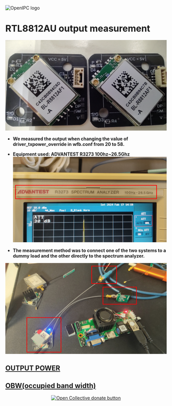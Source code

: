 
![OpenIPC logo](https://openipc.org/assets/openipc-logo-black.svg)

# RTL8812AU output measurement
![top](RTL8812AU.jpg)

- ****We measured the output when changing the value of driver_txpower_override in wfb.conf from 20 to 58.****

-  ****Equipment used: ADVANTEST R3273 100hz~26.5Ghz****
![top](SpectramAnryzer_R3273.jpg)
- ****The measurement method was to connect one of the two systems to a dummy load and the other directly to the spectrum analyzer.****

![top](RX/1451.jpg)

## [OUTPUT POWER](POWER.md)
## [OBW(occupied band width)](OBW.md)



<p align="center">
<a href="https://opencollective.com/openipc/contribute/backer-14335/checkout" target="_blank"><img src="https://opencollective.com/webpack/donate/button@2x.png?color=blue" width="250" alt="Open Collective donate button"></a>
</p>
